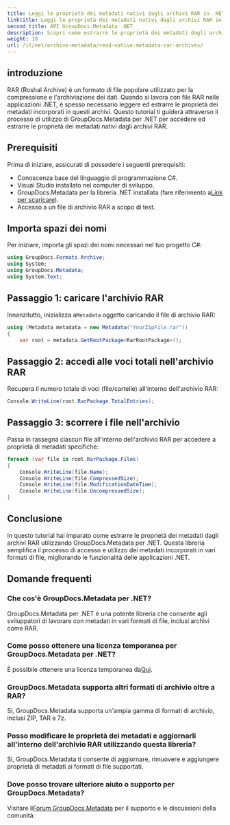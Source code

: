 ```yaml
---
title: Leggi le proprietà dei metadati nativi dagli archivi RAR in .NET
linktitle: Leggi le proprietà dei metadati nativi dagli archivi RAR in .NET
second_title: API GroupDocs.Metadata .NET
description: Scopri come estrarre le proprietà dei metadati dagli archivi RAR utilizzando GroupDocs.Metadata per .NET in C#. Esplora i dettagli del file senza sforzo.
weight: 10
url: /it/net/archive-metadata/read-native-metadata-rar-archives/
---
```

## introduzione
RAR (Roshal Archive) è un formato di file popolare utilizzato per la compressione e l'archiviazione dei dati. Quando si lavora con file RAR nelle applicazioni .NET, è spesso necessario leggere ed estrarre le proprietà dei metadati incorporati in questi archivi. Questo tutorial ti guiderà attraverso il processo di utilizzo di GroupDocs.Metadata per .NET per accedere ed estrarre le proprietà dei metadati nativi dagli archivi RAR.
## Prerequisiti

Prima di iniziare, assicurati di possedere i seguenti prerequisiti:
- Conoscenza base del linguaggio di programmazione C#.
- Visual Studio installato nel computer di sviluppo.
-  GroupDocs.Metadata per la libreria .NET installata (fare riferimento a[Link per scaricare](https://releases.groupdocs.com/metadata/net/)).
- Accesso a un file di archivio RAR a scopo di test.

## Importa spazi dei nomi
Per iniziare, importa gli spazi dei nomi necessari nel tuo progetto C#:
```csharp
using GroupDocs.Formats.Archive;
using System;
using GroupDocs.Metadata;
using System.Text;
```

## Passaggio 1: caricare l'archivio RAR
 Innanzitutto, inizializza a`Metadata` oggetto caricando il file di archivio RAR:
```csharp
using (Metadata metadata = new Metadata("YourZipFile.rar"))
{
    var root = metadata.GetRootPackage<RarRootPackage>();
```
## Passaggio 2: accedi alle voci totali nell'archivio RAR
Recupera il numero totale di voci (file/cartelle) all'interno dell'archivio RAR:
```csharp
Console.WriteLine(root.RarPackage.TotalEntries);
```
## Passaggio 3: scorrere i file nell'archivio
Passa in rassegna ciascun file all'interno dell'archivio RAR per accedere a proprietà di metadati specifiche:
```csharp
foreach (var file in root.RarPackage.Files)
{
    Console.WriteLine(file.Name);
    Console.WriteLine(file.CompressedSize);
    Console.WriteLine(file.ModificationDateTime);
    Console.WriteLine(file.UncompressedSize);
}
```

## Conclusione
In questo tutorial hai imparato come estrarre le proprietà dei metadati dagli archivi RAR utilizzando GroupDocs.Metadata per .NET. Questa libreria semplifica il processo di accesso e utilizzo dei metadati incorporati in vari formati di file, migliorando le funzionalità delle applicazioni .NET.

## Domande frequenti
### Che cos'è GroupDocs.Metadata per .NET?
GroupDocs.Metadata per .NET è una potente libreria che consente agli sviluppatori di lavorare con metadati in vari formati di file, inclusi archivi come RAR.
### Come posso ottenere una licenza temporanea per GroupDocs.Metadata per .NET?
 È possibile ottenere una licenza temporanea da[Qui](https://purchase.groupdocs.com/temporary-license/).
### GroupDocs.Metadata supporta altri formati di archivio oltre a RAR?
Sì, GroupDocs.Metadata supporta un'ampia gamma di formati di archivio, inclusi ZIP, TAR e 7z.
### Posso modificare le proprietà dei metadati e aggiornarli all'interno dell'archivio RAR utilizzando questa libreria?
Sì, GroupDocs.Metadata ti consente di aggiornare, rimuovere e aggiungere proprietà di metadati ai formati di file supportati.
### Dove posso trovare ulteriore aiuto o supporto per GroupDocs.Metadata?
 Visitare il[Forum GroupDocs.Metadata](https://forum.groupdocs.com/c/metadata/14) per il supporto e le discussioni della comunità.